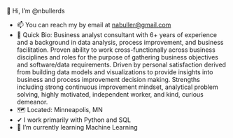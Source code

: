 👋 Hi, I’m @nbullerds
- 📫 You can reach my by email at nabuller@gmail.com
- 📖 Quick Bio:
Business analyst consultant with 6+ years of experience and a background in data analysis, process improvement, and
business facilitation. Proven ability to work cross-functionally across business disciplines and roles for the purpose of
gathering business objectives and software/data requirements. Driven by personal satisfaction derived from building
data models and visualizations to provide insights into business and process improvement decision making. Strengths
including strong continuous improvement mindset, analytical problem solving, highly motivated, independent worker,
and kind, curious demeanor.
- 🗺 Located: Minneapolis, MN
- ✔ I work primarily with Python and SQL
- 🌱 I’m currently learning
Machine Learning
